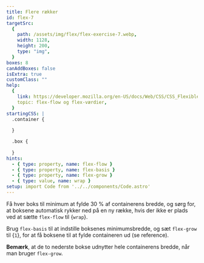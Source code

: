 ```yaml
---
title: Flere rækker
id: flex-7
targetSrc:
  {
    path: /assets/img/flex/flex-exercise-7.webp,
    width: 1128,
    height: 200,
    type: "img",
  }
boxes: 8
canAddBoxes: false
isExtra: true
customClass: ""
help:
  {
    link: https://developer.mozilla.org/en-US/docs/Web/CSS/CSS_Flexible_Box_Layout/Basic_Concepts_of_Flexbox#the_flex-flow_shorthand,
    topic: flex-flow og flex-værdier,
  }
startingCSS: |
  .container {
    
  }

  .box {
    
  }
hints:
  - { type: property, name: flex-flow }
  - { type: property, name: flex-basis }
  - { type: property, name: flex-grow }
  - { type: value, name: wrap }
setup: import Code from '../../components/Code.astro'
---
```


Få hver boks til minimum at fylde 30 % af containerens bredde, og sørg for, at boksene automatisk rykker ned på en ny række, hvis der ikke er plads ved at sætte `flex-flow` til {<Code>wrap</Code>}.

Brug `flex-basis` til at indstille boksenes minimumsbredde, og sæt `flex-grow` til {<Code>1</Code>}, for at få boksene til at fylde containeren ud (se reference).

**Bemærk**, at de to nederste bokse udnytter hele containerens bredde, når man bruger `flex-grow`.
